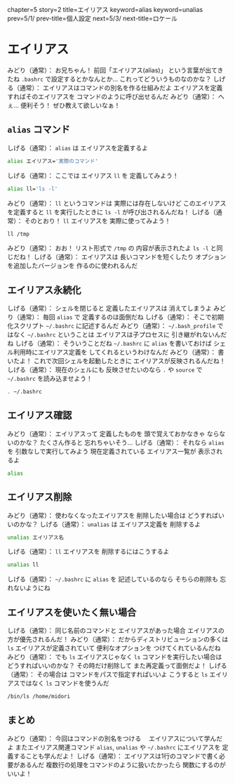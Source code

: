 chapter=5
story=2
title=エイリアス
keyword=alias
keyword=unalias
prev=5/1/
prev-title=個人設定
next=5/3/
next-title=ロケール

# エイリアス

みどり（通常）：
  お兄ちゃん！
  前回「エイリアス(alias)」
  という言葉が出てきたね
  `.bashrc` で設定するとかなんとか…
  これってどういうものなのかな？
しげる（通常）：
  エイリアスはコマンドの別名を作る仕組みだよ
  エイリアスを定義すればそのエイリアスを
  コマンドのように呼び出せるんだ
みどり（通常）：
  へぇ…
  便利そう！
  ぜひ教えて欲しいなぁ！

## `alias` コマンド

しげる（通常）：
  `alias` は
  エイリアスを定義するよ

```bash
alias エイリアス='実際のコマンド'
```

しげる（通常）：
  ここでは
  エイリアス `ll` を
  定義してみよう！

```bash
alias ll='ls -l'
```

みどり（通常）：
  `ll` というコマンドは
  実際には存在しないけど
  このエイリアスを定義すると
  `ll` を実行したときに
  `ls -l` が呼び出されるんだね！
しげる（通常）：
  そのとおり！
  `ll` エイリアスを
  実際に使ってみよう！

```bash
ll /tmp
```

みどり（通常）：
  おお！
  リスト形式で `/tmp` の
  内容が表示されたよ
  `ls -l` と同じだね！
しげる（通常）：
  エイリアスは
  長いコマンドを短くしたり
  オプションを追加したバージョンを
  作るのに使われるんだ

## エイリアス永続化

しげる（通常）：
  シェルを閉じると
  定義したエイリアスは
  消えてしまうよ
みどり（通常）：
  毎回 `alias` で
  定義するのは面倒だね
しげる（通常）：
  そこで初期化スクリプト
  `~/.bashrc` に記述するんだ
みどり（通常）：
  `~/.bash_profile` ではなく
  `~/.bashrc` ということは
  エイリアスは子プロセスに
  引き継がれないんだね
しげる（通常）：
  そういうことだね
  `~/.bashrc` に
  `alias` を書いておけば
  シェル利用時にエイリアス定義を
  してくれるというわけなんだ
みどり（通常）：
  書いたよ！
  これで次回シェルを起動したときに
  エイリアスが反映されるんだね！
しげる（通常）：
  現在のシェルにも
  反映させたいのなら
  `.` や `source` で
  `~/.bashrc` を読み込ませよう！

```bash
. ~/.bashrc
```

## エイリアス確認

みどり（通常）：
  エイリアスって
  定義したものを
  頭で覚えておかなきゃ
  ならないのかな？
  たくさん作ると
  忘れちゃいそう…
しげる（通常）：
  それなら `alias` を
  引数なしで実行してみよう
  現在定義されている
  エイリアス一覧が
  表示されるよ

```bash
alias
```

## エイリアス削除

みどり（通常）：
  使わなくなったエイリアスを
  削除したい場合は
  どうすればいいのかな？
しげる（通常）：
  `unalias` は
  エイリアス定義を
  削除するよ

```bash
unalias エイリアス名
```

しげる（通常）：
  `ll` エイリアスを
  削除するにはこうするよ

```bash
unalias ll
```

しげる（通常）：
  `~/.bashrc` に `alias` を
  記述しているのなら
  そちらの削除も
  忘れないようにね

## エイリアスを使いたく無い場合

しげる（通常）：
  同じ名前のコマンドと
  エイリアスがあった場合
  エイリアスの方が優先されるんだ！
みどり（通常）：
  だからディストリビューションの多くは
  `ls` エイリアスが定義されていて
  便利なオプションを
  つけてくれているんだね
みどり（通常）：
  でも `ls` エイリアスじゃなく
  `ls` コマンドを実行したい場合は
  どうすればいいのかな？
  その時だけ削除して
  また再定義って面倒だよ！
しげる（通常）：
  その場合は
  コマンドをパスで指定すればいいよ
  こうすると `ls` エイリアスではなく
  `ls` コマンドを使うんだ

```bash
/bin/ls /home/midori
```

## まとめ

みどり（通常）：
  今回はコマンドの別名をつける
　エイリアスについて学んだよ
  またエイリアス関連コマンド
  `alias`, `unalias` や
  `~/.bashrc` にエイリアスを
  定義することも学んだよ！
しげる（通常）：
  エイリアスは1行のコマンドで書く必要があるんだ
  複数行の処理をコマンドのように扱いたかったら
  関数にするのがいいよ！

